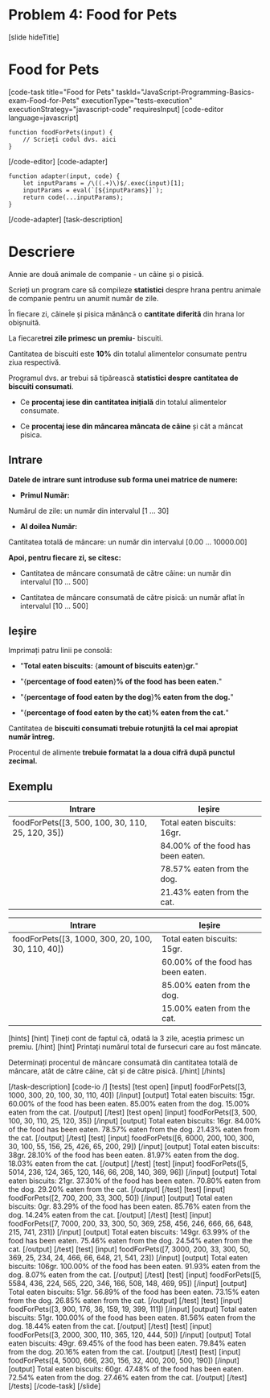 # Problem 4: Food for Pets
[slide hideTitle]

# Food for Pets

[code-task title="Food for Pets" taskId="JavaScript-Programming-Basics-exam-Food-for-Pets" executionType="tests-execution" executionStrategy="javascript-code" requiresInput]
[code-editor language=javascript]
```
function foodForPets(input) {
	// Scrieți codul dvs. aici
}
```
[/code-editor]
[code-adapter]
```
function adapter(input, code) {
    let inputParams = /\((.+)\)$/.exec(input)[1];
    inputParams = eval(`[${inputParams}]`);
    return code(...inputParams);
}
```
[/code-adapter]
[task-description]
# Descriere
Annie are două animale de companie - un câine și o pisică.

Scrieți un program care să compileze **statistici** despre hrana pentru animale de companie pentru un anumit număr de zile.

În fiecare zi, câinele și pisica mănâncă o **cantitate diferită** din hrana lor obișnuită.

La fiecare**trei zile primesc un premiu**- biscuiti.

Cantitatea de biscuiti este **10%** din totalul alimentelor consumate pentru ziua respectivă.

Programul dvs. ar trebui să tipărească **statistici despre cantitatea de biscuiti consumati**.

- Ce **procentaj iese din cantitatea inițială** din totalul alimentelor consumate.

- Ce **procentaj iese din mâncarea mâncata de câine** și cât a mâncat pisica.


## Intrare
**Datele de intrare sunt introduse sub forma unei matrice de numere:**

- **Primul Număr:**

Numărul de zile: un număr din intervalul \[1 ... 30\]

- **Al doilea Număr:**

Cantitatea totală de mâncare: un număr din intervalul \[0.00 ... 10000.00\]

**Apoi, pentru fiecare zi, se citesc:**

- Cantitatea de mâncare consumată de către câine: un număr din intervalul \[10 ... 500\]

- Cantitatea de mâncare consumată de către pisică: un număr aflat în intervalul \[10 ... 500\]


## Ieșire

Imprimați patru linii pe consolă:

- "**Total eaten biscuits:** \{**amount of biscuits eaten**\}**gr.**"

- "\{**percentage of food eaten**\}**% of the food has been eaten.**"

- "\{**percentage of food eaten by the dog**\}**% eaten from the dog.**"

- "\{**percentage of food eaten by the cat**\}**% eaten from the cat.**"

Cantitatea de **biscuiti consumati trebuie rotunjită la cel mai apropiat număr întreg.**

Procentul de alimente **trebuie formatat la a doua cifră după punctul zecimal.**

## Exemplu

|**Intrare**|**Ieșire**|
| --- | --- |
|foodForPets([3, 500, 100, 30, 110, 25, 120, 35]) | Total eaten biscuits: 16gr.|
|| 84.00% of the food has been eaten. |
|| 78.57% eaten from the dog. |
|| 21.43% eaten from the cat. |



|**Intrare**|**Ieșire**|
| --- | --- |
|foodForPets([3, 1000, 300, 20, 100, 30, 110, 40]) | Total eaten biscuits: 15gr. |
|| 60.00% of the food has been eaten. |
|| 85.00% eaten from the dog. |
|| 15.00% eaten from the cat. |
 
[hints]
[hint]
Țineți cont de faptul că, odată la 3 zile, aceștia primesc un premiu.
[/hint]
[hint]
Printați numărul total de fursecuri care au fost mâncate. 

Determinați procentul de mâncare consumată din cantitatea totală de mâncare, atât de către câine, cât și de către pisică.
[/hint]
[/hints]


[/task-description]
[code-io /]
[tests]
[test open]
[input]
foodForPets([3, 1000, 300, 20, 100, 30, 110, 40])
[/input]
[output]
Total eaten biscuits: 15gr.
60.00% of the food has been eaten.
85.00% eaten from the dog.
15.00% eaten from the cat.
[/output]
[/test]
[test open]
[input]
foodForPets([3, 500, 100, 30, 110, 25, 120, 35])
[/input]
[output]
Total eaten biscuits: 16gr.
84.00% of the food has been eaten.
78.57% eaten from the dog.
21.43% eaten from the cat.
[/output]
[/test]
[test]
[input]
foodForPets([6, 6000, 200, 100, 300, 30, 100, 55, 156, 25, 426, 65, 200, 29])
[/input]
[output]
Total eaten biscuits: 38gr.
28.10% of the food has been eaten.
81.97% eaten from the dog.
18.03% eaten from the cat.
[/output]
[/test]
[test]
[input]
foodForPets([5, 5014, 236, 124, 365, 120, 146, 66, 208, 140, 369, 96])
[/input]
[output]
Total eaten biscuits: 21gr.
37.30% of the food has been eaten.
70.80% eaten from the dog.
29.20% eaten from the cat.
[/output]
[/test]
[test]
[input]
foodForPets([2, 700, 200, 33, 300, 50])
[/input]
[output]
Total eaten biscuits: 0gr.
83.29% of the food has been eaten.
85.76% eaten from the dog.
14.24% eaten from the cat.
[/output]
[/test]
[test]
[input]
foodForPets([7, 7000, 200, 33, 300, 50, 369, 258, 456, 246, 666, 66, 648, 215, 741, 231])
[/input]
[output]
Total eaten biscuits: 149gr.
63.99% of the food has been eaten.
75.46% eaten from the dog.
24.54% eaten from the cat.
[/output]
[/test]
[test]
[input]
foodForPets([7, 3000, 200, 33, 300, 50, 369, 25, 234, 24, 466, 66, 648, 21, 541, 23])
[/input]
[output]
Total eaten biscuits: 106gr.
100.00% of the food has been eaten.
91.93% eaten from the dog.
8.07% eaten from the cat.
[/output]
[/test]
[test]
[input]
foodForPets([5, 5584, 436, 224, 565, 220, 346, 166, 508, 148, 469, 95])
[/input]
[output]
Total eaten biscuits: 51gr.
56.89% of the food has been eaten.
73.15% eaten from the dog.
26.85% eaten from the cat.
[/output]
[/test]
[test]
[input]
foodForPets([3, 900, 176, 36, 159, 19, 399, 111])
[/input]
[output]
Total eaten biscuits: 51gr.
100.00% of the food has been eaten.
81.56% eaten from the dog.
18.44% eaten from the cat.
[/output]
[/test]
[test]
[input]
foodForPets([3, 2000, 300, 110, 365, 120, 444, 50])
[/input]
[output]
Total eaten biscuits: 49gr.
69.45% of the food has been eaten.
79.84% eaten from the dog.
20.16% eaten from the cat.
[/output]
[/test]
[test]
[input]
foodForPets([4, 5000, 666, 230, 156, 32, 400, 200, 500, 190])
[/input]
[output]
Total eaten biscuits: 60gr.
47.48% of the food has been eaten.
72.54% eaten from the dog.
27.46% eaten from the cat.
[/output]
[/test]
[/tests]
[/code-task]
[/slide]
